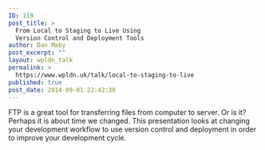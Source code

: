 ```yaml
---
ID: 119
post_title: >
  From Local to Staging to Live Using
  Version Control and Deployment Tools
author: Dan Maby
post_excerpt: ""
layout: wpldn_talk
permalink: >
  https://www.wpldn.uk/talk/local-to-staging-to-live
published: true
post_date: 2014-09-01 22:42:38
---
```

FTP is a great tool for transferring files from computer to server. Or is it? Perhaps it is about time we changed. This presentation looks at changing your development workflow to use version control and deployment in order to improve your development cycle.